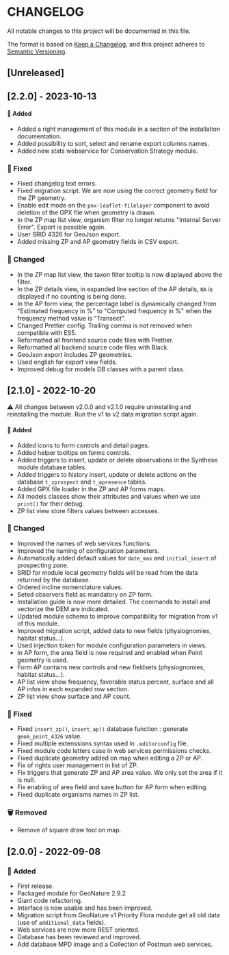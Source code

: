 # CHANGELOG

All notable changes to this project will be documented in this file.

The format is based on [Keep a Changelog](https://keepachangelog.com/en/1.0.0/),
and this project adheres to [Semantic Versioning](https://semver.org/spec/v2.0.0.html).

## [Unreleased]

##  [2.2.0] - 2023-10-13

#### 🚀 Added

- Added a right management of this module in a section of the installation documentation.
- Added possibility to sort, select and rename export columns names.
- Added new stats webservice for Conservation Strategy module.

### 🐛 Fixed

- Fixed changelog text errors.
- Fixed migration script. We are now using the correct geometry field for the ZP geometry.
- Enable edit mode on the `pnx-leaflet-filelayer` component to avoid deletion of the GPX file when geometry is drawn.
- In the ZP map list view, organism filter no longer returns "Internal Server Error". Export is possible again.
- User SRID 4326 for GeoJson export.
- Added missing ZP and AP geometry fields in CSV export.

### 🔄 Changed

- In the ZP map list view, the taxon filter tooltip is now displayed above the filter.
- In the ZP details view, in expanded line section of the AP details, `NA` is displayed if no counting is being done.
- In the AP form view, the percentage label is dynamically changed from "Estimated frequency in %" to  "Computed frequency in %" when the frequency method value is "Transect".
- Changed Prettier config. Trailing comma is not removed  when compatible with ES5.
- Reformatted all frontend source code files with Prettier.
- Reformatted all backend source code files with Black.
- GeoJson export includes ZP geometries.
- Used english for export view fields.
- Improved debug for models DB classes with a parent class.

## [2.1.0] - 2022-10-20

⚠️ All changes between v2.0.0 and v2.1.0 require uninstalling and reinstalling the module.
Run the v1 to v2 data migration script again.

#### 🚀 Added

- Added icons to form controls and detail pages.
- Added helper tooltips on forms controls.
- Added triggers to insert, update or delete observations in the Synthese module database tables.
- Added triggers to history insert, update or delete actions on the database `t_zprospect` and `t_apresence` tables.
- Added GPX file loader in the ZP and AP forms maps.
- All models classes show their attributes and values when we use `print()` for their debug.
- ZP list view store filters values between accesses.

### 🔄 Changed

- Improved the names of web services functions.
- Improved the naming of configuration parameters.
- Automatically added default values for `date_max` and `initial_insert` of prospecting zone.
- SRID for module local geometry fields will be read from the data returned by the database.
- Ordered incline nomenclature values.
- Seted observers field as mandatory on ZP form.
- Installation guide is now more detailed. The commands to install and vectorize the DEM are indicated.
- Updated module schema to improve compatibility for migration from v1 of this module.
- Improved migration script, added data to new fields (physiognomies, habitat status...).
- Used injection token for module configuration parameters in views.
- In AP form, the area field is now required and enabled when Point geometry is used.
- Form AP contains new controls and new fieldsets (physiognomies, habitat status...).
- AP list view show frequency, favorable status percent, surface and all AP infos in each expanded row section.
- ZP list view show surface and AP count.

### 🐛 Fixed

- Fixed `insert_zp()`, `insert_ap()` database function : generate `geom_point_4326` value.
- Fixed multiple extenssions syntax used in `.editorconfig` file.
- Fixed module code letters case in web services permissions checks.
- Fixed duplicate geometry added on map when editing a ZP or AP.
- Fix of rights user management in list of ZP.
- Fix triggers that generate ZP and AP area value. We only set the area if it is null.
- Fix enabling of area field and save button for AP form when editing.
- Fixed duplicate organisms names in ZP list.

### 🗑 Removed

- Remove of square draw tool on map.

## [2.0.0] - 2022-09-08

### 🚀 Added

- First release.
- Packaged module for GeoNature 2.9.2
- Giant code refactoring.
- Interface is now usable and has been improved.
- Migration script from GeoNature v1 Priority Flora module get all old data (use of `additional_data` fields).
- Web services are now more REST oriented.
- Database has been reviewed and improved.
- Add database MPD image and a Collection of Postman web services.
